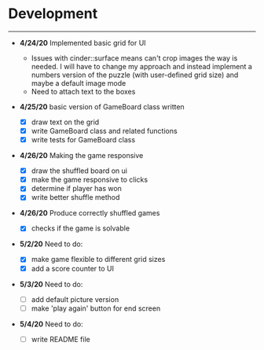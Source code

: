 # Development

---
 - **4/24/20** Implemented basic grid for UI
    - Issues with cinder::surface means can't crop images the way is needed. I will have to change my approach and instead implement a numbers version of the puzzle (with user-defined grid size) and maybe a default image mode
    - Need to attach text to the boxes
    
 - **4/25/20** basic version of GameBoard class written
    - [x] draw text on the grid
    - [x] write GameBoard class and related functions
    - [x] write tests for GameBoard class
    
 - **4/26/20** Making the game responsive
    - [x] draw the shuffled board on ui
    - [x] make the game responsive to clicks
    - [x] determine if player has won
    - [x] write better shuffle method
      
 - **4/26/20** Produce correctly shuffled games
    - [x] checks if the game is solvable


 - **5/2/20** Need to do:
    - [x] make game flexible to different grid sizes
    - [x] add a score counter to UI
    
 - **5/3/20** Need to do:
    - [ ] add default picture version
    - [ ] make 'play again' button for end screen 
    
 - **5/4/20** Need to do:
    - [ ] write README file   
